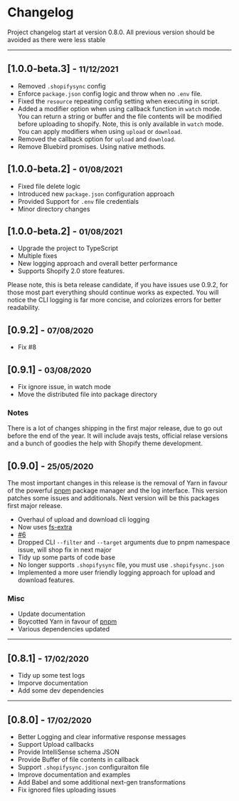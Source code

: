 # Changelog

Project changelog start at version 0.8.0. All previous version should be avoided as there were less stable

<hr>

## [1.0.0-beta.3] - <small>11/12/2021</small>

- Removed `.shopifysync` config
- Enforce `package.json` config logic and throw when no `.env` file.
- Fixed the `resource` repeating config setting when executing in script.
- Added a modifier option when using callback function in `watch` mode. You can return a string or buffer and the file contents will be modified before uploading to shopify. Note, this is only available in `watch` mode. You can apply modifiers when using `upload` or `download`.
- Removed the callback option for `upload` and `download`.
- Remove Bluebird promises. Using native methods.

## [1.0.0-beta.2] - <small>01/08/2021</small>

- Fixed file delete logic
- Introduced new `package.json` configuration approach
- Provided Support for `.env` file credentials
- Minor directory changes

## [1.0.0-beta.2] - <small>01/08/2021</small>

- Upgrade the project to TypeScript
- Multiple fixes
- New logging approach and overall better performance
- Supports Shopify 2.0 store features.

Please note, this is beta release candidate, if you have issues use 0.9.2, for those most part everything should continue works as expected. You will notice the CLI logging is far more concise, and colorizes errors for better readability.

## [0.9.2] - <small>07/08/2020</small>

- Fix #8

## [0.9.1] - <small>03/08/2020</small>

- Fix ignore issue, in watch mode
- Move the distributed file into package directory

### Notes

There is a lot of changes shipping in the first major release, due to go out before the end of the year. It will include avajs tests, official relase versions and a bunch of goodies the help with Shopify theme development.

## [0.9.0] - <small>25/05/2020</small>

The most important changes in this release is the removal of Yarn in favour of the powerful [pnpm](https://pnpm.js.org/en/cli/install) package manager and the log interface. This version patches some issues and additionals. Next version will be this packages first major release.

- Overhaul of upload and download cli logging
- Now uses [fs-extra](https://www.npmjs.com/package/fs-extra)
- [#6](https://github.com/panoply/shopify-sync/issues/6)
- Dropped CLI `--filter` and `--target` arguments due to pnpm namespace issue, will shop fix in next major
- Tidy up some parts of code base
- No longer supports `.shopifysync` file, you must use `.shopifysync.json`
- Implemented a more user friendly logging approach for upload and download features.

### Misc

- Update documentation
- Boycotted Yarn in favour of [pnpm](https://pnpm.js.org/en/cli/install)
- Various dependencies updated

<hr>

## [0.8.1] - <small>17/02/2020</small>

- Tidy up some test logs
- Imporve documentation
- Add some dev dependencies

<hr>

## [0.8.0] - <small>17/02/2020</small>

- Better Logging and clear informative response messages
- Support Upload callbacks
- Provide IntelliSense schema JSON
- Provide Buffer of file contents in callback
- Support `.shopifysync.json` configuraiton file
- Improve documentation and examples
- Add Babel and some additional next-gen transformations
- Fix ignored files uploading issues
